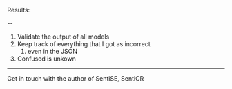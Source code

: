 Results:

--

1. Validate the output of all models
2. Keep track of everything that I got as incorrect
   1. even in the JSON
3. Confused is unkown

---
Get in touch with the author of SentiSE, SentiCR